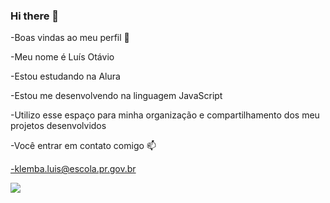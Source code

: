 ### Hi there 👋
-Boas vindas ao meu perfil 💙

-Meu nome é Luís Otávio

-Estou estudando na Alura

-Estou me desenvolvendo na linguagem JavaScript

-Utilizo esse espaço para minha organização e compartilhamento dos meu projetos desenvolvidos

-Você entrar em contato comigo 📫

-klemba.luis@escola.pr.gov.br

![](https://media.tenor.com/VvfSw8NZprwAAAAC/gremio-brazil.gif-)
